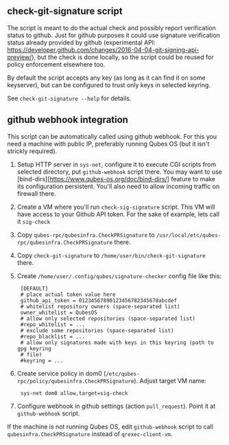 check-git-signature script
--------------------------

The script is meant to do the actual check and possibly report verification
status to github. Just for github purposes it could use signature verification
status already provided by github (experimental API:
https://developer.github.com/changes/2016-04-04-git-signing-api-preview/), but
the check is done locally, so the script could be reused for policy enforcement
elsewhere too.

By default the script accepts any key (as long as it can find it on some
keyserver), but can be configured to trust only keys in selected
keyring.

See `check-git-signature --help` for details.

github webhook integration
--------------------------

This script can be automatically called using github webhook. For this you need
a machine with public IP, preferably running Qubes OS (but it isn't strickly
required).

1. Setup HTTP server in `sys-net`, configure it to execute CGI scripts from
   selected directory, put `github-webhook` script there. You may want to use
   [bind-dirs][https://www.qubes-os.org/doc/bind-dirs/] feature to make its
   configuration persistent. You'll also need to allow incoming traffic on
   firewall there.
2. Create a VM where you'll run `check-sig-signature` script. This VM will have
   access to your Github API token. For the sake of example, lets call it `sig-check`
3. Copy `qubes-rpc/qubesinfra.CheckPRSignature` to
   `/usr/local/etc/qubes-rpc/qubesinfra.CheckPRSignature` there.
4. Copy `check-git-signature` to `/home/user/bin/check-git-signature` there.
5. Create `/home/user/.config/qubes/signature-checker` config file like this:

        [DEFAULT]
        # place actual token value here
        github_api_token = 01234567890123456782345678abcdef
        # whitelist repository owners (space-separated list)
        owner_whitelist = QubesOS
        # allow only selected repositories (space-separated list)
        #repo_whitelist = ...
        # exclude some repositories (space-separated list)
        #repo_blacklist = ...
        # allow only signatures made with keys in this keyring (path to gpg keyring
        # file)
        #keyring = ...

6. Create service policy in dom0
   (`/etc/qubes-rpc/policy/qubesinfra.CheckPRSignature`). Adjust target VM
   name:

        sys-net dom0 allow,target=sig-check

7. Configure webhook in github settings (action `pull_request`). Point it at
   `github-webhook` script.


If the machine is not running Qubes OS, edit `github-webhook` script to call
`qubesinfra.CheckPRSignature` instead of `qrexec-client-vm`.
